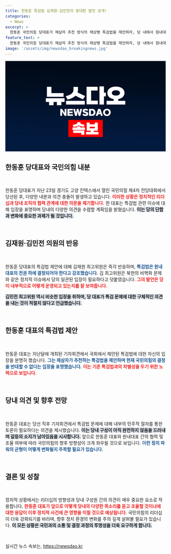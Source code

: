 ```yaml
---
title: 한동훈 특검법 김재원·김민전의 중대한 발언 공개!
categories:
  - News
excerpt: >
  한동훈 국민의힘 당대표가 제삼자 추천 방식의 채상병 특검법을 제안하자, 당 내에서 원내대표의 결정 우선론이 제기됐다. 최고위원들은 내부 의견 조율의 중요성을 강조하며, 한 대표의 입장에 반대하는 목소리를 내고 있다. 클릭하셔서 내분의 전말을 확인하세요!
feature_text: >
  한동훈 국민의힘 당대표가 제삼자 추천 방식의 채상병 특검법을 제안하자, 당 내에서 원내대표의 결정 우선론이 제기됐다. 최고위원들은 내부 의견 조율의 중요성을 강조하며, 한 대표의 입장에 반대하는 목소리를 내고 있다. 클릭하셔서 내분의 전말을 확인하세요!
image: '/assets/img/newsdao_breakingnews.jpg'
---
```


<p><img src="/assets/img/newsdao_breakingnews.jpg" alt="pcversion 속보" /></p>

<h2 data-ke-size="size26">한동훈 당대표와 국민의힘 내분</h2>

<p data-ke-size="size16">&nbsp;</p>

<p>한동훈 당대표가 지난 23일 경기도 고양 킨텍스에서 열린 국민의힘 제4차 전당대회에서 당선된 후, 다양한 내분과 의견 충돌이 발생하고 있습니다. <b><span style="color: #ee2323;">이러한 상황은 정치적인 리더십과 당내 조직의 협력 관계에 대한 의문을 제기합니다.</span></b> 한 대표는 특검법 관련 이슈에 대해 입장을 표명하며 당내의 다양한 의견을 수렴할 계획임을 밝혔습니다. <b><span style="background-color: #21538527;">이는 당의 단합과 변화에 중요한 과제가 될 것입니다.</span></b></p>

<p data-ke-size="size16">&nbsp;</p>

<h2 data-ke-size="size26">김재원·김민전 의원의 반응</h2>

<p data-ke-size="size16">&nbsp;</p>

<p>한동훈 당대표의 특검법 제안에 대해 김재원 최고위원은 즉각 반응하며, <b><span style="color: #1a5490;">특검법은 원내대표의 전권 하에 결정되어야 한다고 강조했습니다.</span></b> 김 최고위원은 북한의 비핵화 문제와 같은 정치적 이슈에서 당의 일관된 입장이 필요하다고 덧붙였습니다. <b><span style="color: #ee2323;">그의 발언은 당이 내부적으로 어떻게 운영되고 있는지를 잘 보여줍니다.</span></b></p>

<p><b><span style="background-color: #21538527;">김민전 최고위원 역시 비슷한 입장을 취하며, 당 대표가 특검 문제에 대한 구체적인 의견을 내는 것이 적절치 않다고 언급했습니다.</span></b></p>

<p data-ke-size="size16">&nbsp;</p>

<h2 data-ke-size="size26">한동훈 대표의 특검법 제안</h2>

<p data-ke-size="size16">&nbsp;</p>

<p>한동훈 대표는 지난달에 개최된 기자회견에서 국회에서 제안된 특검법에 대한 자신의 입장을 분명히 했습니다. <b><span style="color: #1a5490;">그는 제삼자가 추천하는 특검법을 제안하며 현재 국민의힘의 결정을 반대할 수 없다는 입장을 표명했습니다.</span></b> <b><span style="color: #ee2323;">이는 기존 특검법과의 차별성을 두기 위한 노력으로 보입니다.</span></b></p>

<p data-ke-size="size16">&nbsp;</p>

<h2 data-ke-size="size26">당내 의견 및 향후 전망</h2>

<p data-ke-size="size16">&nbsp;</p>

<p>한동훈 대표는 당선 직후 기자회견에서 특검법 문제에 대해 내부의 민주적 절차를 통한 토론이 필요하다는 의견을 제시했습니다. <b><span style="background-color: #21538527;">이는 당내 구성이 아직 완전하지 않음을 드러내며 갈등의 소지가 남아있음을 시사합니다.</span></b> 앞으로 한동훈 대표와 원내대표 간의 협력 및 조율 여부에 따라 국민의힘의 향후 방향성이 크게 좌우될 것으로 보입니다. <b><span style="color: #1a5490;">이런 정치 파워의 균형이 어떻게 변화될지 주목할 필요가 있습니다.</span></b></p>

<p data-ke-size="size16">&nbsp;</p>

<h2 data-ke-size="size26">결론 및 성찰</h2>

<p data-ke-size="size16">&nbsp;</p>

<p>정치적 상황에서는 리더십의 방향성과 당내 구성원 간의 의견이 매우 중요한 요소로 작용합니다. <b><span style="color: #ee2323;">한동훈 대표가 앞으로 어떻게 당내의 다양한 목소리를 듣고 조율할 것이냐에 대한 응답이 이후 정치적 사건에 큰 영향을 미칠 것으로 예상됩니다.</span></b> 국민의힘의 리더십이 더욱 강화되기를 바라며, 향후 정치 환경의 변화를 주의 깊게 살펴볼 필요가 있습니다. <b><span style="background-color: #21538527;">이 모든 상황은 국민과의 소통 및 결정 과정의 투명성을 더욱 요구하게 합니다.</span></b></p>

<p data-ke-size="size16">&nbsp;</p>
실시간 뉴스 속보는, <a href="https://newsdao.kr" rel="dofollow">https://newsdao.kr</a>


